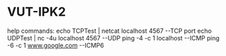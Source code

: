 # VUT-IPK2

help commands:
echo TCPTest | netcat localhost 4567        --TCP port
echo UDPTest | nc -4u localhost 4567        --UDP
ping -4 -c 1 localhost                      --ICMP
ping -6 -c 1 www.google.com                 --ICMP6
